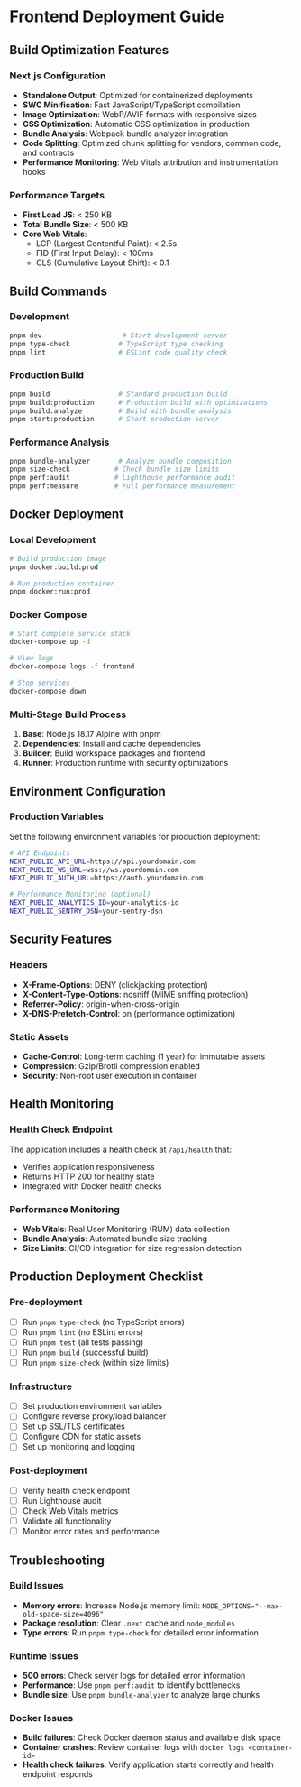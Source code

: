 # Frontend Deployment Guide

## Build Optimization Features

### Next.js Configuration
- **Standalone Output**: Optimized for containerized deployments
- **SWC Minification**: Fast JavaScript/TypeScript compilation
- **Image Optimization**: WebP/AVIF formats with responsive sizes
- **CSS Optimization**: Automatic CSS optimization in production
- **Bundle Analysis**: Webpack bundle analyzer integration
- **Code Splitting**: Optimized chunk splitting for vendors, common code, and contracts
- **Performance Monitoring**: Web Vitals attribution and instrumentation hooks

### Performance Targets
- **First Load JS**: < 250 KB
- **Total Bundle Size**: < 500 KB
- **Core Web Vitals**:
  - LCP (Largest Contentful Paint): < 2.5s
  - FID (First Input Delay): < 100ms
  - CLS (Cumulative Layout Shift): < 0.1

## Build Commands

### Development
```bash
pnpm dev                    # Start development server
pnpm type-check            # TypeScript type checking
pnpm lint                  # ESLint code quality check
```

### Production Build
```bash
pnpm build                 # Standard production build
pnpm build:production      # Production build with optimizations
pnpm build:analyze         # Build with bundle analysis
pnpm start:production      # Start production server
```

### Performance Analysis
```bash
pnpm bundle-analyzer       # Analyze bundle composition
pnpm size-check           # Check bundle size limits
pnpm perf:audit           # Lighthouse performance audit
pnpm perf:measure         # Full performance measurement
```

## Docker Deployment

### Local Development
```bash
# Build production image
pnpm docker:build:prod

# Run production container
pnpm docker:run:prod
```

### Docker Compose
```bash
# Start complete service stack
docker-compose up -d

# View logs
docker-compose logs -f frontend

# Stop services
docker-compose down
```

### Multi-Stage Build Process
1. **Base**: Node.js 18.17 Alpine with pnpm
2. **Dependencies**: Install and cache dependencies
3. **Builder**: Build workspace packages and frontend
4. **Runner**: Production runtime with security optimizations

## Environment Configuration

### Production Variables
Set the following environment variables for production deployment:

```bash
# API Endpoints
NEXT_PUBLIC_API_URL=https://api.yourdomain.com
NEXT_PUBLIC_WS_URL=wss://ws.yourdomain.com
NEXT_PUBLIC_AUTH_URL=https://auth.yourdomain.com

# Performance Monitoring (optional)
NEXT_PUBLIC_ANALYTICS_ID=your-analytics-id
NEXT_PUBLIC_SENTRY_DSN=your-sentry-dsn
```

## Security Features

### Headers
- **X-Frame-Options**: DENY (clickjacking protection)
- **X-Content-Type-Options**: nosniff (MIME sniffing protection)
- **Referrer-Policy**: origin-when-cross-origin
- **X-DNS-Prefetch-Control**: on (performance optimization)

### Static Assets
- **Cache-Control**: Long-term caching (1 year) for immutable assets
- **Compression**: Gzip/Brotli compression enabled
- **Security**: Non-root user execution in container

## Health Monitoring

### Health Check Endpoint
The application includes a health check at `/api/health` that:
- Verifies application responsiveness
- Returns HTTP 200 for healthy state
- Integrated with Docker health checks

### Performance Monitoring
- **Web Vitals**: Real User Monitoring (RUM) data collection
- **Bundle Analysis**: Automated bundle size tracking
- **Size Limits**: CI/CD integration for size regression detection

## Production Deployment Checklist

### Pre-deployment
- [ ] Run `pnpm type-check` (no TypeScript errors)
- [ ] Run `pnpm lint` (no ESLint errors)
- [ ] Run `pnpm test` (all tests passing)
- [ ] Run `pnpm build` (successful build)
- [ ] Run `pnpm size-check` (within size limits)

### Infrastructure
- [ ] Set production environment variables
- [ ] Configure reverse proxy/load balancer
- [ ] Set up SSL/TLS certificates
- [ ] Configure CDN for static assets
- [ ] Set up monitoring and logging

### Post-deployment
- [ ] Verify health check endpoint
- [ ] Run Lighthouse audit
- [ ] Check Web Vitals metrics
- [ ] Validate all functionality
- [ ] Monitor error rates and performance

## Troubleshooting

### Build Issues
- **Memory errors**: Increase Node.js memory limit: `NODE_OPTIONS="--max-old-space-size=4096"`
- **Package resolution**: Clear `.next` cache and `node_modules`
- **Type errors**: Run `pnpm type-check` for detailed error information

### Runtime Issues
- **500 errors**: Check server logs for detailed error information
- **Performance**: Use `pnpm perf:audit` to identify bottlenecks
- **Bundle size**: Use `pnpm bundle-analyzer` to analyze large chunks

### Docker Issues
- **Build failures**: Check Docker daemon status and available disk space
- **Container crashes**: Review container logs with `docker logs <container-id>`
- **Health check failures**: Verify application starts correctly and health endpoint responds
